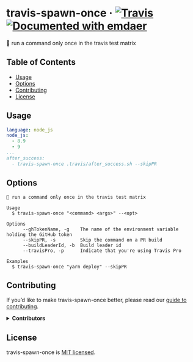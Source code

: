 <!--
  This file was generated by emdaer

  Its template can be found at .emdaer/README.emdaer.md
-->

# travis-spawn-once · [![Travis](https://img.shields.io/travis/infiniteluke/travis-spawn-once.svg?style=flat-square)](https://travis-ci.org/infiniteluke/travis-spawn-once/) [![Documented with emdaer](https://img.shields.io/badge/📓-documented%20with%20emdaer-F06632.svg?style=flat-square)](https://github.com/infiniteluke/travis-spawn-once)

🔂 run a command only once in the travis test matrix

## Table of Contents

<!-- toc -->

- [Usage](#usage)
- [Options](#options)
- [Contributing](#contributing)
- [License](#license)

<!-- tocstop -->

## Usage

```yml
language: node_js
node_js:
  - 8.9
  - 9
...
after_success:
  - travis-spawn-once .travis/after_success.sh --skipPR
```

## Options

```
🔂 run a command only once in the travis test matrix

Usage
  $ travis-spawn-once "<command> <args>" --<opt>

Options
      --ghTokenName, -g    The name of the environment variable holding the GitHub token
      --skipPR, -s         Skip the command on a PR build
      --buildLeaderId, -b  Build leader id
      --travisPro, -p      Indicate that you're using Travis Pro

Examples
  $ travis-spawn-once "yarn deploy" --skipPR
```

## Contributing

If you&#8217;d like to make travis-spawn-once better, please read our [guide to contributing](./CONTRIBUTING.md).

<details>
<summary><strong>Contributors</strong></summary><br />
<a title="I build multi-channel publishing systems and web applications at @fourkitchens." href="https://github.com/infiniteluke">
  <img align="left" src="https://avatars0.githubusercontent.com/u/1127238?s=24" />
</a>
<strong>Luke Herrington</strong>
<br /><br />
</details>

## License

travis-spawn-once is [MIT licensed](./LICENSE).




